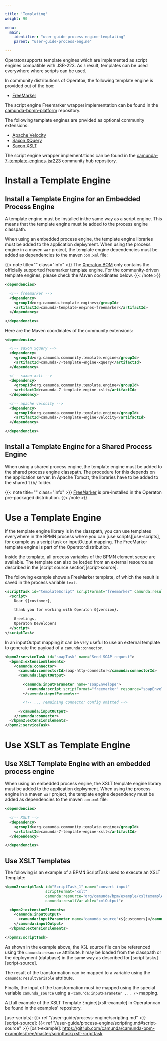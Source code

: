 ```yaml
---

title: 'Templating'
weight: 90

menu:
  main:
    identifier: "user-guide-process-engine-templating"
    parent: "user-guide-process-engine"

---
```



Operatonsupports template engines which are implemented as script engines compatible with
JSR-223. As a result, templates can be used everywhere where scripts can be used.

In community distributions of Operaton, the following template engine is provided out of the
box:

* [FreeMarker][freemarker]

The script engine Freemarker wrapper implementation can be found in the
[camunda-bpmn-platform](https://github.com/camunda/camunda-bpm-platform/tree/master/freemarker-template-engine) repository.

The following template engines are provided as optional community extensions:

* [Apache Velocity][velocity]
* [Saxon XQuery](https://www.saxonica.com/html/documentation12/using-xquery/)
* [Saxon XSLT](https://www.saxonica.com/html/documentation12/using-xsl/)

The script engine wrapper implementations can be found in the
[camunda-7-template-engines-jsr223][camunda-7-template-engines-jsr223] community hub repository.

# Install a Template Engine

## Install a Template Engine for an Embedded Process Engine

A template engine must be installed in the same way as a script engine. This means that the template
engine must be added to the process engine classpath.

When using an embedded process engine, the template engine libraries must be added to the
application deployment. When using the process engine in a maven `war` project, the template engine
dependencies must be added as dependencies to the maven `pom.xml` file:

{{< note title="" class="info" >}}
  The [Operaton BOM](/get-started/apache-maven/) only contains the officially supported freemarker template engine.
  For the community-driven template engines, please check the Maven coordinates below.
{{< /note >}}

```xml
<dependencies>

  <!-- freemarker -->
  <dependency>
    <groupId>org.camunda.template-engines</groupId>
    <artifactId>camunda-template-engines-freemarker</artifactId>
  </dependency>

</dependencies>
```

Here are the Maven coordinates of the community extensions:

```xml
<dependencies>

  <!-- saxon xquery -->
  <dependency>
    <groupId>org.camunda.community.template.engine</groupId>
    <artifactId>camunda-7-template-engine-xquery</artifactId>
  </dependency>

  <!-- saxon xslt -->
  <dependency>
    <groupId>org.camunda.community.template.engine</groupId>
    <artifactId>camunda-7-template-engine-xslt</artifactId>
  </dependency>

  <!-- apache velocity -->
  <dependency>
    <groupId>org.camunda.community.template.engine</groupId>
    <artifactId>camunda-7-template-engine-velocity</artifactId>
  </dependency>

</dependencies>
```


## Install a Template Engine for a Shared Process Engine

When using a shared process engine, the template engine must be added to the shared process engine
classpath. The procedure for this depends on the application server. In Apache Tomcat, the
libraries have to be added to the shared `lib/` folder.

{{< note title="" class="info" >}}
  [FreeMarker](http://freemarker.org/) is pre-installed in the Operaton pre-packaged distribution.
{{< /note >}}


# Use a Template Engine

If the template engine library is in the classpath, you can use templates everywhere in the BPMN
process where you can [use scripts][use-scripts], for example as a script task or inputOutput mapping.
The FreeMarker template engine is part of the Operatondistribution.

Inside the template, all process variables of the BPMN element scope are available. The
template can also be loaded from an external resource as described in the [script source
section][script-source].

The following example shows a FreeMarker template, of which the result is saved in the process variable
`text`.

```xml
<scriptTask id="templateScript" scriptFormat="freemarker" camunda:resultVariable="text">
  <script>
    Dear ${customer},

    thank you for working with Operaton ${version}.

    Greetings,
    Operaton Developers
  </script>
</scriptTask>
```

In an inputOutput mapping it can be very useful to use an external template to generate the
payload of a `camunda:connector`.

```xml
<bpmn2:serviceTask id="soapTask" name="Send SOAP request">
  <bpmn2:extensionElements>
    <camunda:connector>
      <camunda:connectorId>soap-http-connector</camunda:connectorId>
      <camunda:inputOutput>

        <camunda:inputParameter name="soapEnvelope">
          <camunda:script scriptFormat="freemarker" resource="soapEnvelope.ftl" />
        </camunda:inputParameter>

        <!-- ... remaining connector config omitted -->

      </camunda:inputOutput>
    </camunda:connector>
  </bpmn2:extensionElements>
</bpmn2:serviceTask>
```

# Use XSLT as Template Engine

## Use XSLT Template Engine with an embedded process engine

When using an embedded process engine, the XSLT template engine library must be added to the
application deployment. When using the process engine in a maven `war` project, the template engine
dependency must be added as dependencies to the maven `pom.xml` file:

```xml
<dependencies>

  <!-- XSLT -->
  <dependency>
    <groupId>org.camunda.community.template.engine</groupId>
    <artifactId>camunda-7-template-engine-xslt</artifactId>
  </dependency>

</dependencies>
```

## Use XSLT Templates

The following is an example of a BPMN ScriptTask used to execute an XSLT Template:

```xml
<bpmn2:scriptTask id="ScriptTask_1" name="convert input"
                  scriptFormat="xslt"
                  camunda:resource="org/camunda/bpm/example/xsltexample/example.xsl"
                  camunda:resultVariable="xmlOutput">

  <bpmn2:extensionElements>
    <camunda:inputOutput>
      <camunda:inputParameter name="camunda_source">${customers}</camunda:inputParameter>
    </camunda:inputOutput>
  </bpmn2:extensionElements>

</bpmn2:scriptTask>
```

As shown in the example above, the XSL source file can be referenced using the `camunda:resource`
attribute. It may be loaded from the classpath or the deployment (database) in the same way as
described for [script tasks][script-source].

The result of the transformation can be mapped to a variable using the `camunda:resultVariable`
attribute.

Finally, the input of the transformation must be mapped using the special variable `camunda_source`
using a `<camunda:inputParameter ... />` mapping.

A [full example of the XSLT Template Engine][xslt-example] in Operatoncan be found in the
examples' repository.


[freemarker]: http://freemarker.org/
[velocity]: http://velocity.apache.org/
[camunda-7-template-engines-jsr223]: https://github.com/camunda-community-hub/camunda-7-template-engines-jsr223
[use-scripts]: {{< ref "/user-guide/process-engine/scripting.md" >}}
[script-source]: {{< ref "/user-guide/process-engine/scripting.md#script-source" >}}
[xslt-example]: https://github.com/camunda/camunda-bpm-examples/tree/master/scripttask/xslt-scripttask

